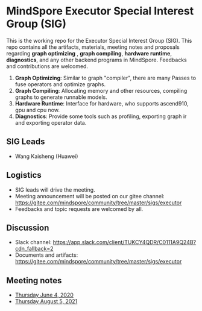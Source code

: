 # MindSpore Executor Special Interest Group (SIG)

This is the working repo for the Executor Special Interest Group (SIG). This repo contains all the artifacts, materials, meeting notes and proposals regarding **graph optimizing** , **graph compiling**, **hardware runtime**, **diagnostics**, and any other backend programs in MindSpore. Feedbacks and contributions are welcomed.

1. **Graph Optimizing**: Similar to graph "compiler", there are many Passes to fuse operators and optimize graphs.
2. **Graph Compiling**: Allocating memory and other resources, compiling graphs to generate runnable models.
3. **Hardware Runtime**: Interface for hardware, who supports ascend910, gpu and cpu now.
4. **Diagnostics**: Provide some tools such as profiling, exporting graph ir and exporting operator data.

## SIG Leads

* Wang Kaisheng (Huawei)

## Logistics

* SIG leads will drive the meeting.
* Meeting announcement will be posted on our gitee channel: https://gitee.com/mindspore/community/tree/master/sigs/executor
* Feedbacks and topic requests are welcomed by all.

## Discussion

* Slack channel: https://app.slack.com/client/TUKCY4QDR/C0111A9Q24B?cdn_fallback=2
* Documents and artifacts: https://gitee.com/mindspore/community/tree/master/sigs/executor

## Meeting notes

* [Thursday June 4, 2020](./meetings/001-20200604.md)
* [Thursday August 5, 2021](./meetings/001-20210805.md)
